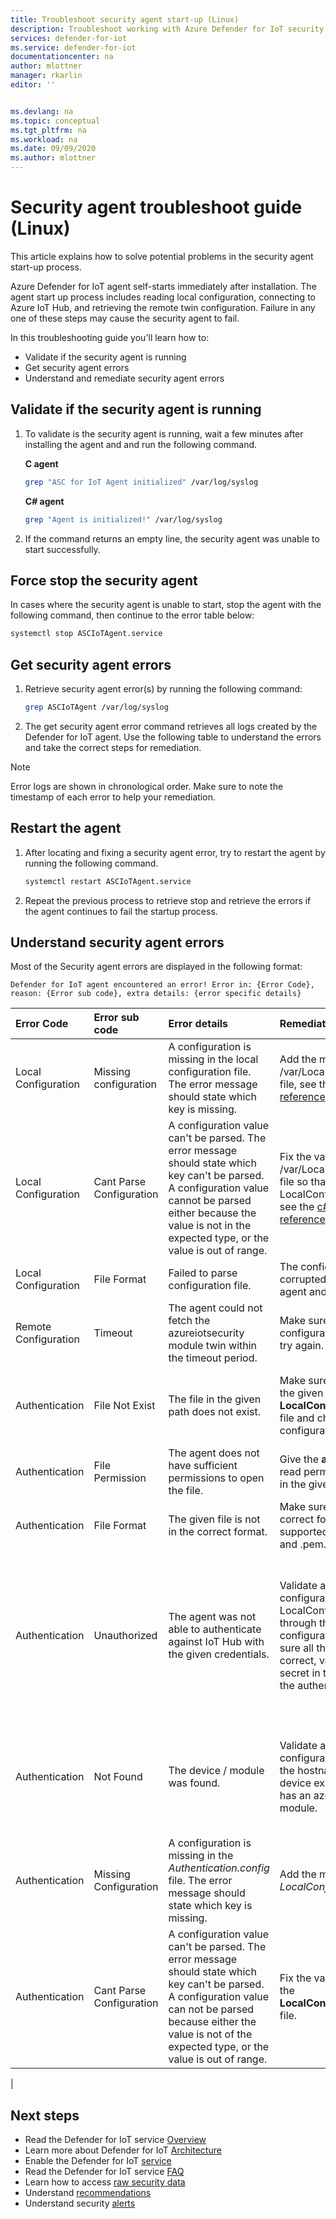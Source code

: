 ```yaml
---
title: Troubleshoot security agent start-up (Linux)
description: Troubleshoot working with Azure Defender for IoT security agents for Linux.
services: defender-for-iot
ms.service: defender-for-iot
documentationcenter: na
author: mlottner
manager: rkarlin
editor: ''


ms.devlang: na
ms.topic: conceptual
ms.tgt_pltfrm: na
ms.workload: na
ms.date: 09/09/2020
ms.author: mlottner
---
```


# Security agent troubleshoot guide (Linux)

This article explains how to solve potential problems in the security agent start-up process.

Azure Defender for IoT agent self-starts immediately after installation. The agent start up process includes reading local configuration, connecting to Azure IoT Hub, and retrieving the remote twin configuration. Failure in any one of these steps may cause the security agent to fail.

In this troubleshooting guide you'll learn how to:

- Validate if the security agent is running
- Get security agent errors
- Understand and remediate security agent errors

## Validate if the security agent is running

1. To validate is the security agent is running, wait a few minutes after installing the agent and and run the following command.
     <br>

    **C agent**

    ```bash
    grep "ASC for IoT Agent initialized" /var/log/syslog
    ```

    **C# agent**

    ```bash
    grep "Agent is initialized!" /var/log/syslog
    ```

1. If the command returns an empty line, the security agent was unable to start successfully.

## Force stop the security agent

In cases where the security agent is unable to start, stop the agent with the following command, then continue to the error table below:

```bash
systemctl stop ASCIoTAgent.service
```

## Get security agent errors

1. Retrieve security agent error(s) by running the following command:

    ```bash
    grep ASCIoTAgent /var/log/syslog
    ```

1. The get security agent error command retrieves all logs created by the Defender for IoT agent. Use the following table to understand the errors and take the correct steps for remediation.

> [!Note]
> Error logs are shown in chronological order. Make sure to note the timestamp of each error to help your remediation.

## Restart the agent

1. After locating and fixing a security agent error, try to restart the agent by running the following command.

    ```bash
    systemctl restart ASCIoTAgent.service
    ```

1. Repeat the previous process to retrieve stop and retrieve the errors if the agent continues to fail the startup process.

## Understand security agent errors

Most of the Security agent errors are displayed in the following format:

```
Defender for IoT agent encountered an error! Error in: {Error Code}, reason: {Error sub code}, extra details: {error specific details}
```

| Error Code | Error sub code | Error details | Remediate C | Remediate C# |
|:-----------|:---------------|:--------|:------------|:------------|
| Local Configuration | Missing configuration | A configuration is missing in the local configuration file. The error message should state which key is missing. | Add the missing key to the /var/LocalConfiguration.json file, see the [cs-localconfig-reference](azure-iot-security-local-configuration-c.md) for details.| Add the missing key to the General.config file, see the [c#-localconfig-reference](azure-iot-security-local-configuration-csharp.md) for details. |
| Local Configuration | Cant Parse Configuration | A configuration value can't be parsed. The error message should state which key can't be parsed. A configuration value cannot be parsed either because the value is not in the expected type, or the value is out of range. | Fix the value of the key in /var/LocalConfiguration.json file so that it matches the LocalConfiguration schema, see the [c#-localconfig-reference](azure-iot-security-local-configuration-csharp.md) for details. |  Fix the value of the key in General.config file so that it matches the schema, see the [cs-localconfig-reference](azure-iot-security-local-configuration-c.md) for details.|
| Local Configuration | File Format | Failed to parse configuration file. | The configuration file is corrupted, download the agent and re-install. | |
| Remote Configuration | Timeout | The agent could not fetch the azureiotsecurity module twin within the timeout period. | Make sure authentication configuration is correct and try again. | The agent could not fetch the azureiotsecurity module twin within timeout period. | Make sure authentication configuration is correct and try again. |
| Authentication | File Not Exist | The file in the given path does not exist. | Make sure the file exists in the given path or go to the **LocalConfiguration.json** file and change the **FilePath** configuration. | Make sure the file exists in the given path or go to the **Authentication.config** file and change the **filePath** configuration.|
| Authentication | File Permission | The agent does not have sufficient permissions to open the file. | Give the **asciotagent** user read permissions on the file in the given path. | Make sure the file is accessible. |
| Authentication | File Format | The given file is not in the correct format. | Make sure the file is in the correct format. The supported file types are .pfx and .pem. | Make sure the file is a valid certificate file. |
| Authentication | Unauthorized | The agent was not able to authenticate against IoT Hub with the given credentials. | Validate authentication configuration in LocalConfiguration file, go through the authentication configuration and make sure all the details are correct, validate that the secret in the file matches the authenticated identity. | Validate authentication configuration in Authentication.config, go through the authentication configuration and make sure all the details are correct, then validate that the secret in the file matches the authenticated identity.
| Authentication | Not Found | The device / module was found. | Validate authentication configuration - make sure the hostname is correct, the device exists in IoT Hub and has an azureiotsecurity twin module. |  Validate authentication configuration - make sure the hostname is correct, the device exists in IoT Hub and has an azureiotsecurity twin module. |
| Authentication | Missing Configuration | A configuration is missing in the *Authentication.config* file. The error message should state which key is missing. | Add the missing key to the *LocalConfiguration.json* file.| Add the missing key to the *Authentication.config* file, see the [c#-localconfig-reference](azure-iot-security-local-configuration-csharp.md) for details. |
| Authentication | Cant Parse Configuration | A configuration value can't be parsed. The error message should state which key can't be parsed. A configuration value can not be parsed because either the value is not of the expected type, or the value is out of range. |Fix the value of the key in the **LocalConfiguration.json** file. |Fix the value of the key in **Authentication.config** file to match the schema, see the [cs-localconfig-reference](azure-iot-security-local-configuration-c.md) for details.|
|

## Next steps

- Read the Defender for IoT service [Overview](overview.md)
- Learn more about Defender for IoT [Architecture](architecture.md)
- Enable the Defender for IoT [service](quickstart-onboard-iot-hub.md)
- Read the Defender for IoT service [FAQ](resources-frequently-asked-questions.md)
- Learn how to access [raw security data](how-to-security-data-access.md)
- Understand [recommendations](concept-recommendations.md)
- Understand security [alerts](concept-security-alerts.md)
